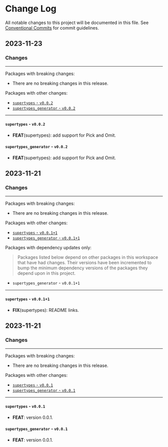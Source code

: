 # Change Log

All notable changes to this project will be documented in this file.
See [Conventional Commits](https://conventionalcommits.org) for commit guidelines.

## 2023-11-23

### Changes

---

Packages with breaking changes:

 - There are no breaking changes in this release.

Packages with other changes:

 - [`supertypes` - `v0.0.2`](#supertypes---v002)
 - [`supertypes_generator` - `v0.0.2`](#supertypes_generator---v002)

---

#### `supertypes` - `v0.0.2`

 - **FEAT**(supertypes): add support for Pick and Omit.

#### `supertypes_generator` - `v0.0.2`

 - **FEAT**(supertypes): add support for Pick and Omit.


## 2023-11-21

### Changes

---

Packages with breaking changes:

 - There are no breaking changes in this release.

Packages with other changes:

 - [`supertypes` - `v0.0.1+1`](#supertypes---v0011)
 - [`supertypes_generator` - `v0.0.1+1`](#supertypes_generator---v0011)

Packages with dependency updates only:

> Packages listed below depend on other packages in this workspace that have had changes. Their versions have been incremented to bump the minimum dependency versions of the packages they depend upon in this project.

 - `supertypes_generator` - `v0.0.1+1`

---

#### `supertypes` - `v0.0.1+1`

 - **FIX**(supertypes): README links.


## 2023-11-21

### Changes

---

Packages with breaking changes:

 - There are no breaking changes in this release.

Packages with other changes:

 - [`supertypes` - `v0.0.1`](#supertypes---v001)
 - [`supertypes_generator` - `v0.0.1`](#supertypes_generator---v001)

---

#### `supertypes` - `v0.0.1`

 - **FEAT**: version 0.0.1.

#### `supertypes_generator` - `v0.0.1`

 - **FEAT**: version 0.0.1.

